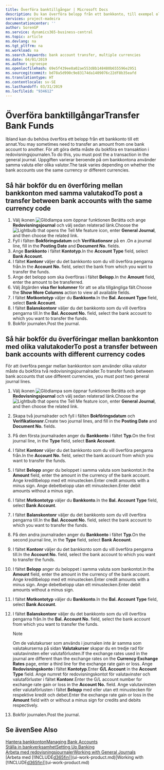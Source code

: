 ```yaml
---
title: Överföra banktillgångar | Microsoft Docs
description: Du kan överföra belopp från ett bankkonto, till exempel olika valutor genom att bokföra transaktionen i redovisningsjournalen.
services: project-madeira
documentationcenter: ''
author: SorenGP
ms.service: dynamics365-business-central
ms.topic: article
ms.devlang: na
ms.tgt_pltfrm: na
ms.workload: na
ms.search.keywords: bank account transfer, multiple currencies
ms.date: 04/01/2019
ms.author: sgroespe
ms.openlocfilehash: 69e5f439ee8a02ae553d8b148480b655596e2951
ms.sourcegitcommit: bd78a5d990c9e83174da1409076c22df8b35eafd
ms.translationtype: HT
ms.contentlocale: sv-SE
ms.lasthandoff: 03/31/2019
ms.locfileid: "934612"
---
```

# <a name="transfer-bank-funds"></a><span data-ttu-id="67a11-103">Överföra banktillgångar</span><span class="sxs-lookup"><span data-stu-id="67a11-103">Transfer Bank Funds</span></span>
<span data-ttu-id="67a11-104">Ibland kan du behöva överföra ett belopp från ett bankkonto till ett annat.</span><span class="sxs-lookup"><span data-stu-id="67a11-104">You may sometimes need to transfer an amount from one bank account to another.</span></span> <span data-ttu-id="67a11-105">För att göra detta måste du bokföra en transaktion i redovisningsjournalen.</span><span class="sxs-lookup"><span data-stu-id="67a11-105">To do this, you must post the a transaction in the general journal.</span></span> <span data-ttu-id="67a11-106">Uppgiften varierar beroende på om bankkontona använder samma valuta eller olika valutor.</span><span class="sxs-lookup"><span data-stu-id="67a11-106">The task varies depending on whether the bank accounts use the same currency or different currencies.</span></span>

## <a name="to-post-a-transfer-between-bank-accounts-with-the-same-currency-code"></a><span data-ttu-id="67a11-107">Så här bokför du en överföring mellan bankkonton med samma valutakod</span><span class="sxs-lookup"><span data-stu-id="67a11-107">To post a transfer between bank accounts with the same currency code</span></span>
1. <span data-ttu-id="67a11-108">Välj ikonen ![Glödlampa som öppnar funktionen Berätta](media/ui-search/search_small.png "Berätta vad du vill göra") och ange **Redovisningsjournal** och välj sedan relaterad länk.</span><span class="sxs-lookup"><span data-stu-id="67a11-108">Choose the ![Lightbulb that opens the Tell Me feature](media/ui-search/search_small.png "Tell me what you want to do") icon, enter **General Journal**, and then choose the related link.</span></span>
2. <span data-ttu-id="67a11-109">Fyll i fälten **Bokföringsdatum** och **Verifikationsnr** på en .</span><span class="sxs-lookup"><span data-stu-id="67a11-109">On a journal line, fill in the **Posting Date** and **Document No.** fields.</span></span>
3. <span data-ttu-id="67a11-110">Ange **Bankkonto** i fältet **Kontotyp**.</span><span class="sxs-lookup"><span data-stu-id="67a11-110">In the **Account Type** field, select **Bank Account**.</span></span>
4. <span data-ttu-id="67a11-111">I fältet **Kontonr** väljer du det bankkonto som du vill överföra pengarna från.</span><span class="sxs-lookup"><span data-stu-id="67a11-111">In the **Account No.** field, select the bank from which you want to transfer the funds.</span></span>
5. <span data-ttu-id="67a11-112">Ange det belopp som ska överföras i fältet **Belopp**.</span><span class="sxs-lookup"><span data-stu-id="67a11-112">In the **Amount** field, enter the amount to be transferred.</span></span>
6. <span data-ttu-id="67a11-113">Välj åtgärden **visa fler kolumner** för att se alla tillgängliga fält.</span><span class="sxs-lookup"><span data-stu-id="67a11-113">Choose the **Show More Columns** action to view all available fields.</span></span>
7. <span data-ttu-id="67a11-114">I fältet **Motkontotyp** väljer du **Bankkonto**.</span><span class="sxs-lookup"><span data-stu-id="67a11-114">In the **Bal. Account Type** field, select **Bank Account**.</span></span>
8. <span data-ttu-id="67a11-115">I fältet **Balanskontonr** väljer du det bankkonto som du vill överföra pengarna till.</span><span class="sxs-lookup"><span data-stu-id="67a11-115">In the **Bal. Account No.** field, select the bank account to which you want to transfer the funds.</span></span>
9. <span data-ttu-id="67a11-116">Bokför journalen.</span><span class="sxs-lookup"><span data-stu-id="67a11-116">Post the journal.</span></span>

## <a name="to-post-a-transfer-between-bank-accounts-with-different-currency-codes"></a><span data-ttu-id="67a11-117">Så här bokför du överföringar mellan bankkonton med olika valutakoder</span><span class="sxs-lookup"><span data-stu-id="67a11-117">To post a transfer between bank accounts with different currency codes</span></span>
<span data-ttu-id="67a11-118">För att överföra pengar mellan bankkonton som använder olika valutor måste du bokföra två redovisningsjournalrader.</span><span class="sxs-lookup"><span data-stu-id="67a11-118">To transfer funds between bank accounts that use different currencies, you must post two general journal lines.</span></span>

1. <span data-ttu-id="67a11-119">Välj ikonen ![Glödlampa som öppnar funktionen Berätta](media/ui-search/search_small.png "Berätta vad du vill göra") och ange **Redovisningsjournal** och välj sedan relaterad länk.</span><span class="sxs-lookup"><span data-stu-id="67a11-119">Choose the ![Lightbulb that opens the Tell Me feature](media/ui-search/search_small.png "Tell me what you want to do") icon, enter **General Journal**, and then choose the related link.</span></span>
2. <span data-ttu-id="67a11-120">Skapa två journalrader och fyll i fälten **Bokföringsdatum** och **Verifikationsnr**.</span><span class="sxs-lookup"><span data-stu-id="67a11-120">Create two journal lines, and fill in the **Posting Date** and **Document No.** fields.</span></span>
3. <span data-ttu-id="67a11-121">På den första journalraden anger du **Bankkonto** i fältet **Typ**.</span><span class="sxs-lookup"><span data-stu-id="67a11-121">On the first journal line, in the **Type** field, select **Bank Account**.</span></span>
4. <span data-ttu-id="67a11-122">I fältet **Kontonr** väljer du det bankkonto som du vill överföra pengarna från.</span><span class="sxs-lookup"><span data-stu-id="67a11-122">In the **Account No.** field, select the bank account from which you want to transfer the funds.</span></span>
5. <span data-ttu-id="67a11-123">I fältet **Belopp** anger du beloppet i samma valuta som bankontot.</span><span class="sxs-lookup"><span data-stu-id="67a11-123">In the **Amount** field, enter the amount in the currency of the bank account.</span></span> <span data-ttu-id="67a11-124">Ange kreditbelopp med ett minustecken.</span><span class="sxs-lookup"><span data-stu-id="67a11-124">Enter credit amounts with a minus sign.</span></span> <span data-ttu-id="67a11-125">Ange debetbelopp utan ett minustecken.</span><span class="sxs-lookup"><span data-stu-id="67a11-125">Enter debit amounts without a minus sign.</span></span>
6. <span data-ttu-id="67a11-126">I fältet **Motkontotyp** väljer du **Bankkonto**.</span><span class="sxs-lookup"><span data-stu-id="67a11-126">In the **Bal. Account Type** field, select **Bank Account**.</span></span>
7. <span data-ttu-id="67a11-127">I fältet **Balanskontonr** väljer du det bankkonto som du vill överföra pengarna till.</span><span class="sxs-lookup"><span data-stu-id="67a11-127">In the **Bal. Account No.** field, select the bank account to which you want to transfer the funds.</span></span>
8. <span data-ttu-id="67a11-128">På den andra journalraden anger du **Bankkonto** i fältet **Typ**.</span><span class="sxs-lookup"><span data-stu-id="67a11-128">On the second journal line, in the **Type** field, select **Bank Account**.</span></span>
9. <span data-ttu-id="67a11-129">I fältet **Kontonr** väljer du det bankkonto som du vill överföra pengarna till.</span><span class="sxs-lookup"><span data-stu-id="67a11-129">In the **Account No.** field, select the bank account to which you want to transfer the funds.</span></span>
10. <span data-ttu-id="67a11-130">I fältet **Belopp** anger du beloppet i samma valuta som bankontot.</span><span class="sxs-lookup"><span data-stu-id="67a11-130">In the **Amount** field, enter the amount in the currency of the bank account.</span></span> <span data-ttu-id="67a11-131">Ange kreditbelopp med ett minustecken.</span><span class="sxs-lookup"><span data-stu-id="67a11-131">Enter credit amounts with a minus sign.</span></span> <span data-ttu-id="67a11-132">Ange debetbelopp utan ett minustecken.</span><span class="sxs-lookup"><span data-stu-id="67a11-132">Enter debit amounts without a minus sign.</span></span>
11. <span data-ttu-id="67a11-133">I fältet **Motkontotyp** väljer du **Bankkonto**.</span><span class="sxs-lookup"><span data-stu-id="67a11-133">In the **Bal. Account Type** field, select **Bank Account**.</span></span>  
12. <span data-ttu-id="67a11-134">I fältet **Balanskontonr** väljer du det bankkonto som du vill överföra pengarna från.</span><span class="sxs-lookup"><span data-stu-id="67a11-134">In the **Bal. Account No.** field, select the bank account from which you want to transfer the funds.</span></span>

    > [!NOTE]  
    > <span data-ttu-id="67a11-135">Om de valutakurser som används i journalen inte är samma som valutakurserna på sidan **Valutakurser** skapar du en tredje rad för valutavinsten eller valutaförlusten.</span><span class="sxs-lookup"><span data-stu-id="67a11-135">If the exchange rates used in the journal are different than the exchange rates on the **Currency Exchange Rates** page, enter a third line for the exchange rate gain or loss.</span></span> <span data-ttu-id="67a11-136">Ange **Redovisningskonto** i fältet **Kontotyp**.</span><span class="sxs-lookup"><span data-stu-id="67a11-136">Enter **G/L Account** in the **Account Type** field.</span></span> <span data-ttu-id="67a11-137">Ange numret för redovisningskontot för valutavinster och valutaförluster i fältet **Kontonr**.</span><span class="sxs-lookup"><span data-stu-id="67a11-137">Enter the G/L account number for exchange rate gain or loss in the **Account No.** field.</span></span> <span data-ttu-id="67a11-138">Ange valutavinsten eller valutaförlusten i fältet **Belopp** med eller utan ett minustecken för respektive kredit och debet.</span><span class="sxs-lookup"><span data-stu-id="67a11-138">Enter the exchange rate gain or loss in the **Amount** field with or without a minus sign for credits and debits respectively.</span></span>
13. <span data-ttu-id="67a11-139">Bokför journalen.</span><span class="sxs-lookup"><span data-stu-id="67a11-139">Post the journal.</span></span>

## <a name="see-also"></a><span data-ttu-id="67a11-140">Se även</span><span class="sxs-lookup"><span data-stu-id="67a11-140">See Also</span></span>
[<span data-ttu-id="67a11-141">Hantera bankkonton</span><span class="sxs-lookup"><span data-stu-id="67a11-141">Managing Bank Accounts</span></span>](bank-manage-bank-accounts.md)  
[<span data-ttu-id="67a11-142">Ställa in bankverksamhet</span><span class="sxs-lookup"><span data-stu-id="67a11-142">Setting Up Banking</span></span>](bank-setup-banking.md)  
[<span data-ttu-id="67a11-143">Arbeta med redovisningsjournaler</span><span class="sxs-lookup"><span data-stu-id="67a11-143">Working with General Journals</span></span>](ui-work-general-journals.md)  
<span data-ttu-id="67a11-144">[Arbeta med [!INCLUDE[d365fin](includes/d365fin_md.md)]](ui-work-product.md)</span><span class="sxs-lookup"><span data-stu-id="67a11-144">[Working with [!INCLUDE[d365fin](includes/d365fin_md.md)]](ui-work-product.md)</span></span>

